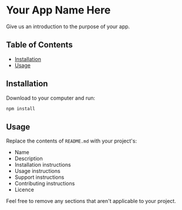 # Your App Name Here

Give us an introduction to the purpose of your app.

## Table of Contents

- [Installation](#installation)
- [Usage](#usage)

## Installation

Download to your computer and run:

```sh
npm install
```

## Usage

Replace the contents of `README.md` with your project's:

- Name
- Description
- Installation instructions
- Usage instructions
- Support instructions
- Contributing instructions
- Licence

Feel free to remove any sections that aren't applicable to your project.
